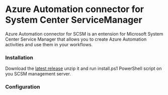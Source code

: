 # Azure Automation connector for System Center ServiceManager

Azure Automation connector for SCSM is an entension for Microsoft System Center Service Manager that allows you to create Azure Automation activities and use them in your workflows.

### Installation

Download the [latest release](https://github.com/jurepurgar/aa-scsm-connector/releases/latest) unzip it and run install.ps1 PowerShell script on you SCSM management server.

### Configuration

